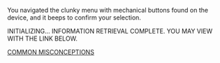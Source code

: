 You navigated the clunky menu with mechanical buttons found on the device, and it beeps to confirm your selection.

INITIALIZING...
INFORMATION RETRIEVAL COMPLETE.
YOU MAY VIEW WITH THE LINK BELOW.

[COMMON MISCONCEPTIONS](https://en.wikipedia.org/wiki/List_of_common_misconceptions)